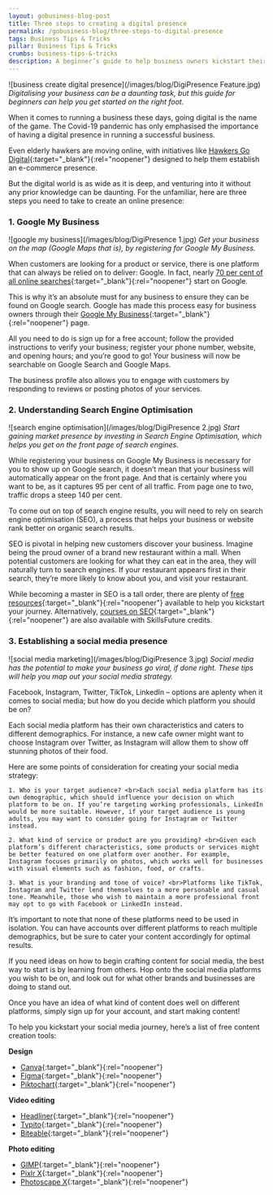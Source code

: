 ```yaml
---
layout: gobusiness-blog-post
title: Three steps to creating a digital presence
permalink: /gobusiness-blog/three-steps-to-digital-presence
tags: Business Tips & Tricks
pillar: Business Tips & Tricks
crumbs: business-tips-&-tricks
description: A beginner’s guide to help business owners kickstart their digitalisation journey. In three easy steps, learn how you can create a digital presence.
---
```


![business create digital presence](/images/blog/DigiPresence Feature.jpg)
<em>Digitalising your business can be a daunting task, but this guide for beginners can help you get started on the right foot.</em>

When it comes to running a business these days, going digital is the name of the game. The Covid-19 pandemic has only emphasised the importance of having a digital presence in running a successful business. 

Even elderly hawkers are moving online, with initiatives like [Hawkers Go Digital](https://www.imda.gov.sg/hawkersgodigital){:target="_blank"}{:rel="noopener"} designed to help them establish an e-commerce presence. 

But the digital world is as wide as it is deep, and venturing into it without any prior knowledge can be daunting. For the unfamiliar, here are three steps you need to take to create an online presence: 

### 1. Google My Business

![google my business](/images/blog/DigiPresence 1.jpg)
<em>Get your business on the map (Google Maps that is), by registering for Google My Business.</em>

When customers are looking for a product or service, there is one platform that can always be relied on to deliver: Google. In fact, nearly [70 per cent of all online searches](https://www.netmarketshare.com/search-engine-market-share.aspx?options=%7B%22filter%22%3A%7B%22%24and%22%3A%5B%7B%22deviceType%22%3A%7B%22%24in%22%3A%5B%22Desktop%2Flaptop%22%5D%7D%7D%5D%7D%2C%22dateLabel%22%3A%22Trend%22%2C%22attributes%22%3A%22share%22%2C%22group%22%3A%22searchEngine%22%2C%22sort%22%3A%7B%22share%22%3A-1%7D%2C%22id%22%3A%22searchEnginesDesktop%22%2C%22dateInterval%22%3A%22Monthly%22%2C%22dateStart%22%3A%222019-11%22%2C%22dateEnd%22%3A%222020-10%22%2C%22segments%22%3A%22-1000%22%7D){:target="_blank"}{:rel="noopener"} start on Google. 

This is why it’s an absolute must for any business to ensure they can be found on Google search. Google has made this process easy for business owners through their [Google My Business](https://www.google.com/intl/en_sg/business/){:target="_blank"}{:rel="noopener"} page. 

All you need to do is sign up for a free account; follow the provided instructions to verify your business; register your phone number, website, and opening hours; and you’re good to go! Your business will now be searchable on Google Search and Google Maps. 

The business profile also allows you to engage with customers by responding to reviews or posting photos of your services. 

### 2. Understanding Search Engine Optimisation

![search engine optimisation](/images/blog/DigiPresence 2.jpg)
<em>Start gaining market presence by investing in Search Engine Optimisation, which helps you get on the front page of search engines.</em>

While registering your business on Google My Business is necessary for you to show up on Google search, it doesn’t mean that your business will automatically appear on the front page. And that is certainly where you want to be, as it captures 95 per cent of all traffic. From page one to two, traffic drops a steep 140 per cent. 

To come out on top of search engine results, you will need to rely on search engine optimisation (SEO), a process that helps your business or website rank better on organic search results. 

SEO is pivotal in helping new customers discover your business. Imagine being the proud owner of a brand new restaurant within a mall. When potential customers are looking for what they can eat in the area, they will naturally turn to search engines. If your restaurant appears first in their search, they’re more likely to know about you, and visit your restaurant. 

While becoming a master in SEO is a tall order, there are plenty of [free resources](https://moz.com/beginners-guide-to-seo){:target="_blank"}{:rel="noopener"} available to help you kickstart your journey. Alternatively, [courses on SEO](https://www.equinetacademy.com/seo-training-course-singapore/){:target="_blank"}{:rel="noopener"} are also available with SkillsFuture credits. 

### 3. Establishing a social media presence

![social media marketing](/images/blog/DigiPresence 3.jpg)
<em>Social media has the potential to make your business go viral, if done right. These tips will help you map out your social media strategy. </em>

Facebook, Instagram, Twitter, TikTok, LinkedIn – options are aplenty when it comes to social media; but how do you decide which platform you should be on? 

Each social media platform has their own characteristics and caters to different demographics. For instance, a new cafe owner might want to choose Instagram over Twitter, as Instagram will allow them to show off stunning photos of their food. 

Here are some points of consideration for creating your social media strategy:

    1. Who is your target audience? <br>Each social media platform has its own demographic, which should influence your decision on which platform to be on. If you’re targeting working professionals, LinkedIn would be more suitable. However, if your target audience is young adults, you may want to consider going for Instagram or Twitter instead. 
    
    2. What kind of service or product are you providing? <br>Given each platform’s different characteristics, some products or services might be better featured on one platform over another. For example, Instagram focuses primarily on photos, which works well for businesses with visual elements such as fashion, food, or crafts.
    
    3. What is your branding and tone of voice? <br>Platforms like TikTok, Instagram and Twitter lend themselves to a more personable and casual tone. Meanwhile, those who wish to maintain a more professional front may opt to go with Facebook or LinkedIn instead. 

It’s important to note that none of these platforms need to be used in isolation. You can have accounts over different platforms to reach multiple demographics, but be sure to cater your content accordingly for optimal results. 

If you need ideas on how to begin crafting content for social media, the best way to start is by learning from others. Hop onto the social media platforms you wish to be on, and look out for what other brands and businesses are doing to stand out. 

Once you have an idea of what kind of content does well on different platforms, simply sign up for your account, and start making content! 

To help you kickstart your social media journey, here’s a list of free content creation tools: 

**Design**
- [Canva](https://www.canva.com/){:target="_blank"}{:rel="noopener"}
- [Figma](https://www.figma.com/){:target="_blank"}{:rel="noopener"}
- [Piktochart](https://piktochart.com/){:target="_blank"}{:rel="noopener"}

**Video editing**
- [Headliner](https://www.headliner.app/){:target="_blank"}{:rel="noopener"}
- [Typito](https://typito.com/){:target="_blank"}{:rel="noopener"}
- [Biteable](https://biteable.com/){:target="_blank"}{:rel="noopener"}

**Photo editing**
- [GIMP](https://www.gimp.org/){:target="_blank"}{:rel="noopener"}
- [Pixlr X](https://pixlr.com/x/){:target="_blank"}{:rel="noopener"}
- [Photoscape X](http://x.photoscape.org/){:target="_blank"}{:rel="noopener"}

